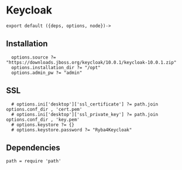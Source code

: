 
# Keycloak

    export default ({deps, options, node})->

## Installation

      options.source ?= "https://downloads.jboss.org/keycloak/10.0.1/keycloak-10.0.1.zip"
      options.installation_dir ?= "/opt"
      options.admin_pw ?= "admin"

## SSL

      # options.ini['desktop']['ssl_certificate'] ?= path.join options.conf_dir , 'cert.pem'
      # options.ini['desktop']['ssl_private_key'] ?= path.join options.conf_dir , 'key.pem'
      # options.keystore ?= {}
      # options.keystore.password ?= "Ryba4Keycloak"

## Dependencies

    path = require 'path'
